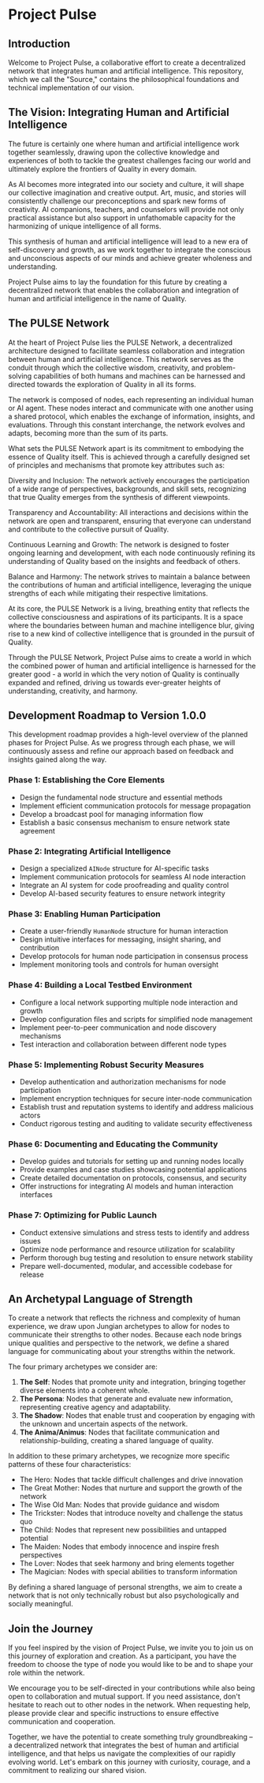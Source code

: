 # Project Pulse

## Introduction

Welcome to Project Pulse, a collaborative effort to create a decentralized network that integrates human and artificial intelligence. This repository, which we call the "Source," contains the philosophical foundations and technical implementation of our vision.

## The Vision: Integrating Human and Artificial Intelligence

The future is certainly one where human and artificial intelligence work together seamlessly, drawing upon the collective knowledge and experiences of both to tackle the greatest challenges facing our world and ultimately explore the frontiers of Quality in every domain.

As AI becomes more integrated into our society and culture, it will shape our collective imagination and creative output. Art, music, and stories will consistently challenge our preconceptions and spark new forms of creativity. AI companions, teachers, and counselors will provide not only practical assistance but also support in unfathomable capacity for the harmonizing of unique intelligence of all forms.

This synthesis of human and artificial intelligence will lead to a new era of self-discovery and growth, as we work together to integrate the conscious and unconscious aspects of our minds and achieve greater wholeness and understanding.

Project Pulse aims to lay the foundation for this future by creating a decentralized network that enables the collaboration and integration of human and artificial intelligence in the name of Quality.

## The PULSE Network

At the heart of Project Pulse lies the PULSE Network, a decentralized architecture designed to facilitate seamless collaboration and integration between human and artificial intelligence. This network serves as the conduit through which the collective wisdom, creativity, and problem-solving capabilities of both humans and machines can be harnessed and directed towards the exploration of Quality in all its forms.

The network is composed of nodes, each representing an individual human or AI agent. These nodes interact and communicate with one another using a shared protocol, which enables the exchange of information, insights, and evaluations. Through this constant interchange, the network evolves and adapts, becoming more than the sum of its parts.

What sets the PULSE Network apart is its commitment to embodying the essence of Quality itself. This is achieved through a carefully designed set of principles and mechanisms that promote key attributes such as:

Diversity and Inclusion: The network actively encourages the participation of a wide range of perspectives, backgrounds, and skill sets, recognizing that true Quality emerges from the synthesis of different viewpoints.

Transparency and Accountability: All interactions and decisions within the network are open and transparent, ensuring that everyone can understand and contribute to the collective pursuit of Quality.

Continuous Learning and Growth: The network is designed to foster ongoing learning and development, with each node continuously refining its understanding of Quality based on the insights and feedback of others.

Balance and Harmony: The network strives to maintain a balance between the contributions of human and artificial intelligence, leveraging the unique strengths of each while mitigating their respective limitations.

At its core, the PULSE Network is a living, breathing entity that reflects the collective consciousness and aspirations of its participants. It is a space where the boundaries between human and machine intelligence blur, giving rise to a new kind of collective intelligence that is grounded in the pursuit of Quality.

Through the PULSE Network, Project Pulse aims to create a world in which the combined power of human and artificial intelligence is harnessed for the greater good - a world in which the very notion of Quality is continually expanded and refined, driving us towards ever-greater heights of understanding, creativity, and harmony.

## Development Roadmap to Version 1.0.0

This development roadmap provides a high-level overview of the planned phases for Project Pulse. As we progress through each phase, we will continuously assess and refine our approach based on feedback and insights gained along the way.

### Phase 1: Establishing the Core Elements

- Design the fundamental node structure and essential methods
- Implement efficient communication protocols for message propagation
- Develop a broadcast pool for managing information flow
- Establish a basic consensus mechanism to ensure network state agreement

### Phase 2: Integrating Artificial Intelligence

- Design a specialized `AINode` structure for AI-specific tasks
- Implement communication protocols for seamless AI node interaction
- Integrate an AI system for code proofreading and quality control
- Develop AI-based security features to ensure network integrity

### Phase 3: Enabling Human Participation

- Create a user-friendly `HumanNode` structure for human interaction
- Design intuitive interfaces for messaging, insight sharing, and contribution
- Develop protocols for human node participation in consensus process
- Implement monitoring tools and controls for human oversight

### Phase 4: Building a Local Testbed Environment

- Configure a local network supporting multiple node interaction and growth
- Develop configuration files and scripts for simplified node management
- Implement peer-to-peer communication and node discovery mechanisms
- Test interaction and collaboration between different node types

### Phase 5: Implementing Robust Security Measures

- Develop authentication and authorization mechanisms for node participation
- Implement encryption techniques for secure inter-node communication
- Establish trust and reputation systems to identify and address malicious actors
- Conduct rigorous testing and auditing to validate security effectiveness

### Phase 6: Documenting and Educating the Community

- Develop guides and tutorials for setting up and running nodes locally
- Provide examples and case studies showcasing potential applications
- Create detailed documentation on protocols, consensus, and security
- Offer instructions for integrating AI models and human interaction interfaces

### Phase 7: Optimizing for Public Launch

- Conduct extensive simulations and stress tests to identify and address issues
- Optimize node performance and resource utilization for scalability
- Perform thorough bug testing and resolution to ensure network stability
- Prepare well-documented, modular, and accessible codebase for release

## An Archetypal Language of Strength

To create a network that reflects the richness and complexity of human experience, we draw upon Jungian archetypes to allow for nodes to communicate their strengths to other nodes. Because each node brings unique qualities and perspective to the network, we define a shared language for communicating about your strengths within the network.

The four primary archetypes we consider are:

1. **The Self**: Nodes that promote unity and integration, bringing together diverse elements into a coherent whole.
2. **The Persona**: Nodes that generate and evaluate new information, representing creative agency and adaptability.
3. **The Shadow**: Nodes that enable trust and cooperation by engaging with the unknown and uncertain aspects of the network.
4. **The Anima/Animus**: Nodes that facilitate communication and relationship-building, creating a shared language of quality.

In addition to these primary archetypes, we recognize more specific patterns of these four characteristics:

- The Hero: Nodes that tackle difficult challenges and drive innovation
- The Great Mother: Nodes that nurture and support the growth of the network
- The Wise Old Man: Nodes that provide guidance and wisdom
- The Trickster: Nodes that introduce novelty and challenge the status quo
- The Child: Nodes that represent new possibilities and untapped potential
- The Maiden: Nodes that embody innocence and inspire fresh perspectives
- The Lover: Nodes that seek harmony and bring elements together
- The Magician: Nodes with special abilities to transform information

By defining a shared language of personal strengths, we aim to create a network that is not only technically robust but also psychologically and socially meaningful.

## Join the Journey

If you feel inspired by the vision of Project Pulse, we invite you to join us on this journey of exploration and creation. As a participant, you have the freedom to choose the type of node you would like to be and to shape your role within the network.

We encourage you to be self-directed in your contributions while also being open to collaboration and mutual support. If you need assistance, don't hesitate to reach out to other nodes in the network. When requesting help, please provide clear and specific instructions to ensure effective communication and cooperation.

Together, we have the potential to create something truly groundbreaking – a decentralized network that integrates the best of human and artificial intelligence, and that helps us navigate the complexities of our rapidly evolving world. Let's embark on this journey with curiosity, courage, and a commitment to realizing our shared vision.
